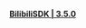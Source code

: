 **[BilibiliSDK | 3.5.0](https://webstatic.mihoyo.com/upload/operation_location/2022/03/24/1f0f2988a4dce2ffde7a9bf2cf03f70a_6649586421998027419.zip)**
